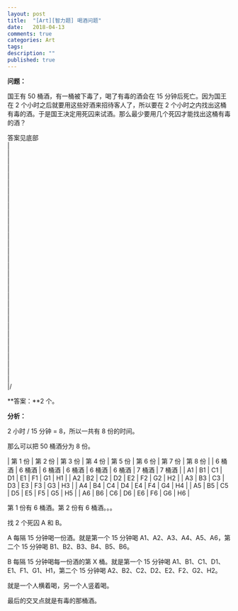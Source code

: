 ```yaml
---
layout: post
title:  "[Art][智力题] 喝酒问题"
date:   2018-04-13
comments: true
categories: Art
tags: 
description: ""
published: true
---
```


**问题：**

国王有 50 桶酒，有一桶被下毒了，喝了有毒的酒会在 15 分钟后死亡。因为国王在 2 个小时之后就要用这些好酒来招待客人了，所以要在 2 个小时之内找出这桶有毒的酒。于是国王决定用死囚来试酒。那么最少要用几个死囚才能找出这桶有毒的酒？

答案见底部 <br />
| <br />
| <br />
| <br />
| <br />
| <br />
| <br />
| <br />
| <br />
| <br />
| <br />
| <br />
| <br />
| <br />
| <br />
| <br />
| <br />
| <br />
| <br />
| <br />
| <br />
| <br />
| <br />
| <br />
| <br />
| <br />
| <br />
| <br />
| <br />
| <br />
| <br />
| <br />
| <br />
|/ <br />

**答案：**2 个。

**分析：**

2 小时 / 15 分钟 = 8，所以一共有 8 份的时间。

那么可以把 50 桶酒分为 8 份。

| 第 1 份 | 第 2 份 | 第 3 份 | 第 4 份 | 第 5 份 | 第 6 份 | 第 7 份 | 第 8 份 |
| 6 桶酒 | 6 桶酒 | 6 桶酒 | 6 桶酒 | 6 桶酒 | 6 桶酒 | 7 桶酒 | 7 桶酒 |
| A1 | B1 | C1 | D1 | E1 | F1 | G1 | H1 |
| A2 | B2 | C2 | D2 | E2 | F2 | G2 | H2 |
| A3 | B3 | C3 | D3 | E3 | F3 | G3 | H3 |
| A4 | B4 | C4 | D4 | E4 | F4 | G4 | H4 |
| A5 | B5 | C5 | D5 | E5 | F5 | G5 | H5 |
| A6 | B6 | C6 | D6 | E6 | F6 | G6 | H6 |

第 1 份有 6 桶酒。第 2 份有 6 桶酒。。。

找 2 个死囚 A 和 B。

A 每隔 15 分钟喝一份酒。就是第一个 15 分钟喝 A1、A2、A3、A4、A5、A6，第二个 15 分钟喝 B1、B2、B3、B4、B5、B6。

B 每隔 15 分钟喝每一份酒的第 X 桶。就是第一个 15 分钟喝 A1、B1、C1、D1、E1、F1、G1、H1，第二个 15 分钟喝 A2、B2、C2、D2、E2、F2、G2、H2。

就是一个人横着喝，另一个人竖着喝。

最后的交叉点就是有毒的那桶酒。
